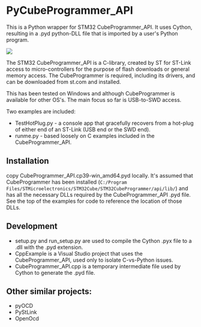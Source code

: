 # PyCubeProgrammer_API
This is a Python wrapper for STM32 CubeProgrammer_API. It uses Cython, resulting in a .pyd python-DLL file that is imported by a user's Python program.

[![](https://mermaid.ink/img/eyJjb2RlIjoiZ3JhcGggVEQ7XG5cdFx0c3ViZ3JhcGggV2luZG93c1xuXHRcdFx0dXNlclB5dGhvblt1c2VyIFB5dGhvbl0gLS0-IFB5Q3ViZVByb2dyYW1tZXJfQVBJW0N1YmVQcm9ncmFtbWVyX0FQSS5weWQ8YnI-dGhpbiBQeXRob24gd3JhcHBlcl07XG4gICAgICBQeUN1YmVQcm9ncmFtbWVyX0FQSSAtLT4gQ3ViZVByb2dyYW1tZXJfQVBJO1xuICAgICAgQ3ViZVByb2dyYW1tZXJfQVBJW0N1YmVQcm9ncmFtbWVyX0FQSTxicj5ETExzIGFuZCBkcml2ZXJzXVxuXHRcdGVuZFxuXG4gICAgQ3ViZVByb2dyYW1tZXJfQVBJIC0tPnxVU0J8IFNUTGlua1tTVC1MaW5rIGRvbmdsZV1cblx0ICBTVExpbmsgLS0-fFNXRCBvciBKVEFHfCBTVE0zMltTVE0zMiBNaWNyb0NvbnRyb2xsZXJdXG4gICAgaHR0cHM6Ly93d3cuc3QuY29tL2VuL2RldmVsb3BtZW50LXRvb2xzL3N0bTMyY3ViZXByb2cuaHRtbCAtLS0tPnxkb3dubG9hZC9pbnN0YWxsfCBDdWJlUHJvZ3JhbW1lcl9BUElcbiAgICBodHRwczovL2dpdGh1Yi5jb20vamltZnJlZC9QeUN1YmVQcm9ncmFtbWVyX0FQSSAtLS0-fGRvd25sb2FkL2NvcHl8IFB5Q3ViZVByb2dyYW1tZXJfQVBJIiwibWVybWFpZCI6eyJ0aGVtZSI6ImRlZmF1bHQifSwidXBkYXRlRWRpdG9yIjpmYWxzZSwiYXV0b1N5bmMiOnRydWUsInVwZGF0ZURpYWdyYW0iOmZhbHNlfQ)](https://mermaid-js.github.io/mermaid-live-editor/edit/#eyJjb2RlIjoiZ3JhcGggVEQ7XG5cdFx0c3ViZ3JhcGggV2luZG93c1xuXHRcdFx0dXNlclB5dGhvblt1c2VyIFB5dGhvbl0gLS0-IFB5Q3ViZVByb2dyYW1tZXJfQVBJW0N1YmVQcm9ncmFtbWVyX0FQSS5weWQ8YnI-dGhpbiBQeXRob24gd3JhcHBlcl07XG4gICAgICBQeUN1YmVQcm9ncmFtbWVyX0FQSSAtLT4gQ3ViZVByb2dyYW1tZXJfQVBJO1xuICAgICAgQ3ViZVByb2dyYW1tZXJfQVBJW0N1YmVQcm9ncmFtbWVyX0FQSTxicj5ETExzIGFuZCBkcml2ZXJzXVxuXHRcdGVuZFxuXG4gICAgQ3ViZVByb2dyYW1tZXJfQVBJIC0tPnxVU0J8IFNUTGlua1tTVC1MaW5rIGRvbmdsZV1cblx0ICBTVExpbmsgLS0-fFNXRCBvciBKVEFHfCBTVE0zMltTVE0zMiBNaWNyb0NvbnRyb2xsZXJdXG4gICAgaHR0cHM6Ly93d3cuc3QuY29tL2VuL2RldmVsb3BtZW50LXRvb2xzL3N0bTMyY3ViZXByb2cuaHRtbCAtLS0tPnxkb3dubG9hZC9pbnN0YWxsfCBDdWJlUHJvZ3JhbW1lcl9BUElcbiAgICBodHRwczovL2dpdGh1Yi5jb20vamltZnJlZC9QeUN1YmVQcm9ncmFtbWVyX0FQSSAtLS0-fGRvd25sb2FkL2NvcHl8IFB5Q3ViZVByb2dyYW1tZXJfQVBJIiwibWVybWFpZCI6IntcbiAgXCJ0aGVtZVwiOiBcImRlZmF1bHRcIlxufSIsInVwZGF0ZUVkaXRvciI6ZmFsc2UsImF1dG9TeW5jIjp0cnVlLCJ1cGRhdGVEaWFncmFtIjpmYWxzZX0)

The STM32 CubeProgrammer_API is a C-library, created by ST for ST-Link access to micro-controllers for the purpose of flash downloads or general memory access. The CubeProgrammer is required, including its drivers, and can be downloaded from st.com and installed.

This has been tested on Windows and although CubeProgrammer is available for other OS's. The main focus so far is USB-to-SWD access.

Two examples are included:
- TestHotPlug.py - a console app that gracefully recovers from a hot-plug of either end of an ST-Link (USB end or the SWD end).
- runme.py - based loosely on C examples included in the CubeProgrammer_API.

## Installation
copy CubeProgrammer_API.cp39-win_amd64.pyd locally. It's assumed that CubeProgrammer has been installed (`C:/Program Files/STMicroelectronics/STM32Cube/STM32CubeProgrammer/api/lib/`) and has all the necessary DLLs required by the CubeProgrammer_API .pyd file. See the top of the examples for code to reference the location of those DLLs.

## Development
- setup.py and run_setup.py are used to compile the Cython .pyx file to a .dll with the .pyd extension.
- CppExample is a Visual Studio project that uses the CubeProgrammer_API, used only to isolate C-vs-Python issues.
- CubeProgrammer_API.cpp is a temporary intermediate file used by Cython to generate the .pyd file.

## Other similar projects: 
- pyOCD
- PyStLink
- OpenOcd



